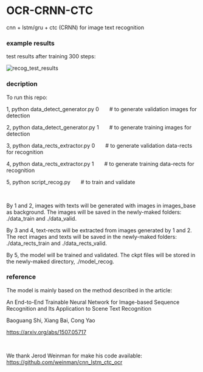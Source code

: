 # OCR-CRNN-CTC

cnn + lstm/gru + ctc (CRNN) for image text recognition


### example results
  
  
test results after training 300 steps:
 
![recog_test_results](https://github.com/Li-Ming-Fan/OCR-CRNN-CTC/blob/master/aaa_recog_test_results/result_300.PNG)
  
  
### decription
  
To run this repo:

1, python data_detect_generator.py 0     &nbsp; &nbsp; &nbsp;     # to generate validation images for detection
  
2, python data_detect_generator.py 1     &nbsp; &nbsp; &nbsp;    # to generate training images for detection
  
3, python data_rects_extractor.py 0     &nbsp; &nbsp; &nbsp;     # to generate validation data-rects for recognition
  
4, python data_rects_extractor.py 1     &nbsp; &nbsp; &nbsp;    # to generate training data-rects for recognition
  
5, python script_recog.py      &nbsp; &nbsp; &nbsp;     # to train and validate
  
</br>

By 1 and 2, images with texts will be generated with images in images_base as background. The images will be saved in the newly-maked folders: ./data_train and ./data_valid.

By 3 and 4, text-rects will be extracted from images generated by 1 and 2. The rect images and texts will be saved in the newly-maked folders: ./data_rects_train and ./data_rects_valid.

By 5, the model will be trained and validated. The ckpt files will be stored in the newly-maked directory, ./model_recog.
  


### reference

The model is mainly based on the method described in the article:
  
An End-to-End Trainable Neural Network for Image-based Sequence Recognition and Its Application to Scene Text Recognition
  
Baoguang Shi, Xiang Bai, Cong Yao
  
https://arxiv.org/abs/1507.05717
  
  
</br>
  
We thank Jerod Weinman for make his code available: https://github.com/weinman/cnn_lstm_ctc_ocr


